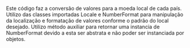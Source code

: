 Este código faz a conversão de valores para a moeda local de cada país.
Utilizo das classes importadas Locale e NumberFormat para manipulação da localização e 
formatação de valores conforme o padrão do local desejado. 
Utilizo método auxiliar para retornar uma instancia de NumberFormat devido a esta ser abstrata 
e não poder ser instanciada por objetos.

